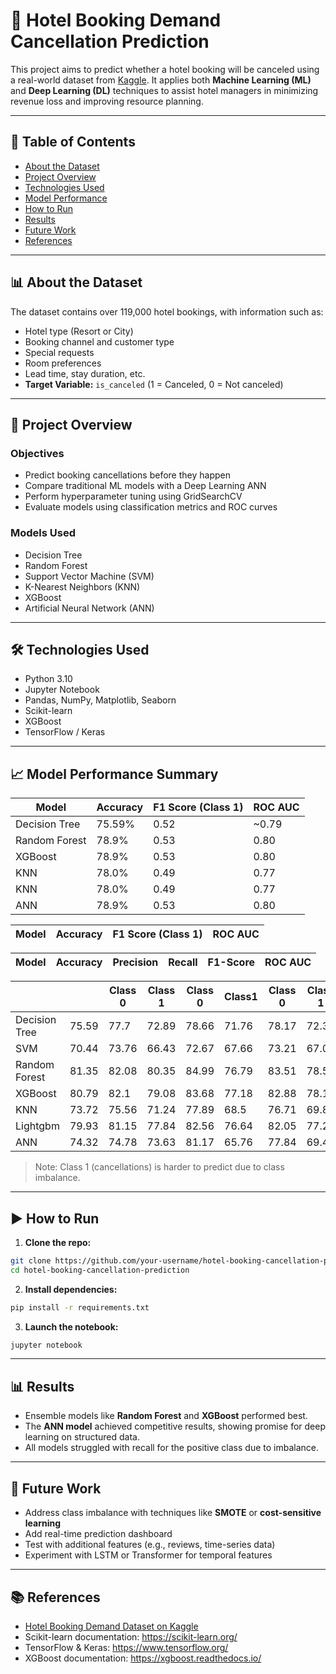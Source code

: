 
# 🏨 Hotel Booking Demand Cancellation Prediction

This project aims to predict whether a hotel booking will be canceled using a real-world dataset from [Kaggle](https://www.kaggle.com/datasets/jessemostipak/hotel-booking-demand). It applies both **Machine Learning (ML)** and **Deep Learning (DL)** techniques to assist hotel managers in minimizing revenue loss and improving resource planning.

---

## 📂 Table of Contents

- [About the Dataset](#about-the-dataset)
- [Project Overview](#project-overview)
- [Technologies Used](#technologies-used)
- [Model Performance](#model-performance)
- [How to Run](#how-to-run)
- [Results](#results)
- [Future Work](#future-work)
- [References](#references)

---

## 📊 About the Dataset

The dataset contains over 119,000 hotel bookings, with information such as:

- Hotel type (Resort or City)
- Booking channel and customer type
- Special requests
- Room preferences
- Lead time, stay duration, etc.
- **Target Variable:** `is_canceled` (1 = Canceled, 0 = Not canceled)

---

## 🚀 Project Overview

### Objectives

- Predict booking cancellations before they happen
- Compare traditional ML models with a Deep Learning ANN
- Perform hyperparameter tuning using GridSearchCV
- Evaluate models using classification metrics and ROC curves

### Models Used

- Decision Tree
- Random Forest
- Support Vector Machine (SVM)
- K-Nearest Neighbors (KNN)
- XGBoost
- Artificial Neural Network (ANN)

---

## 🛠 Technologies Used

- Python 3.10
- Jupyter Notebook
- Pandas, NumPy, Matplotlib, Seaborn
- Scikit-learn
- XGBoost
- TensorFlow / Keras

---

## 📈 Model Performance Summary

| Model         | Accuracy | F1 Score (Class 1) | ROC AUC |
|---------------|----------|--------------------|---------|
| Decision Tree | 75.59%   | 0.52               | ~0.79   |
| Random Forest | 78.9%    | 0.53               | 0.80    |
| XGBoost       | 78.9%    | 0.53               | 0.80    |
| KNN           | 78.0%    | 0.49               | 0.77    |
| KNN           | 78.0%    | 0.49               | 0.77    |
| ANN           | 78.9%    | 0.53               | 0.80    |

| Model         | Accuracy | F1 Score (Class 1) | ROC AUC |
|---------------|----------|--------------------|---------|

| Model | Accuracy|    Precision   |    Recall      |    F1-Score      | ROC AUC|
|-------|--------|----------|--------------------|---------|---|

|       |         |Class 0| Class 1 |Class 0 |Class1 | Class 0 |Class 1 |        |
|-------|---------|-------|---------|--------|-------|---------|--------|--------|
|Decision Tree| 75.59| 77.7| 72.89| 78.66| 71.76| 78.17| 72.32| 83|
|SVM| 70.44| 73.76| 66.43| 72.67| 67.66| 73.21| 67.04| -|
|Random Forest| 81.35| 82.08| 80.35| 84.99| 76.79| 83.51| 78.53| 90|
|XGBoost| 80.79| 82.1| 79.08| 83.68| 77.18| 82.88| 78.12| 89|
|KNN| 73.72| 75.56| 71.24| 77.89| 68.5| 76.71| 69.84| 83|
|Lightgbm| 79.93| 81.15| 77.84| 82.56| 76.64| 82.05| 77.24| 88|
|ANN| 74.32| 74.78| 73.63| 81.17| 65.76| 77.84| 69.47| 89|


> Note: Class 1 (cancellations) is harder to predict due to class imbalance.

---

## ▶️ How to Run

1. **Clone the repo:**

```bash
git clone https://github.com/your-username/hotel-booking-cancellation-prediction.git
cd hotel-booking-cancellation-prediction
```

2. **Install dependencies:**

```bash
pip install -r requirements.txt
```

3. **Launch the notebook:**

```bash
jupyter notebook
```

---

## 📊 Results

- Ensemble models like **Random Forest** and **XGBoost** performed best.
- The **ANN model** achieved competitive results, showing promise for deep learning on structured data.
- All models struggled with recall for the positive class due to imbalance.

---

## 🔮 Future Work

- Address class imbalance with techniques like **SMOTE** or **cost-sensitive learning**
- Add real-time prediction dashboard
- Test with additional features (e.g., reviews, time-series data)
- Experiment with LSTM or Transformer for temporal features

---

## 📚 References

- [Hotel Booking Demand Dataset on Kaggle](https://www.kaggle.com/datasets/jessemostipak/hotel-booking-demand)
- Scikit-learn documentation: https://scikit-learn.org/
- TensorFlow & Keras: https://www.tensorflow.org/
- XGBoost documentation: https://xgboost.readthedocs.io/
